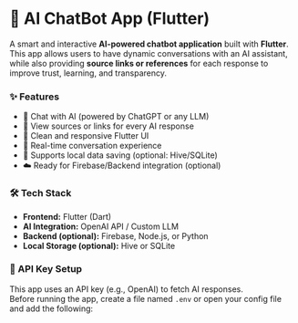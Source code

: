 # 🤖 AI ChatBot App (Flutter)

A smart and interactive **AI-powered chatbot application** built with **Flutter**. This app allows users to have dynamic conversations with an AI assistant, while also providing **source links or references** for each response to improve trust, learning, and transparency.

### ✨ Features

- 🧠 Chat with AI (powered by ChatGPT or any LLM)
- 🔗 View sources or links for every AI response
- 📱 Clean and responsive Flutter UI
- 💬 Real-time conversation experience
- 💾 Supports local data saving (optional: Hive/SQLite)
- ☁️ Ready for Firebase/Backend integration (optional)

### 🛠️ Tech Stack

- **Frontend:** Flutter (Dart)
- **AI Integration:** OpenAI API / Custom LLM
- **Backend (optional):** Firebase, Node.js, or Python
- **Local Storage (optional):** Hive or SQLite

### 🔐 API Key Setup

This app uses an API key (e.g., OpenAI) to fetch AI responses.  
Before running the app, create a file named `.env` or open your config file and add the following:

